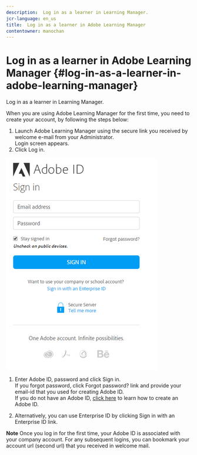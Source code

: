 ```yaml
---
description:  Log in as a learner in Learning Manager.
jcr-language: en_us
title:  Log in as a learner in Adobe Learning Manager
contentowner: manochan
---
```



#  Log in as a learner in Adobe Learning Manager {#log-in-as-a-learner-in-adobe-learning-manager}

Log in as a learner in Learning Manager.

When you are using Adobe Learning Manager for the first time, you need to create your account, by following the steps below:

1. Launch Adobe Learning Manager using the secure link you received by welcome e-mail from your Administrator.  
   Login screen appears.
1. Click Log in.

![](assets/adobeid-signin.png)

1. Enter Adobe ID, password and click Sign in.  
   If you forgot password, click&nbsp;Forgot password?&nbsp;link and provide your email-id that you used for creating Adobe ID.  
   If you do not have an Adobe ID, [click here](../../../manage-account.md) to learn how to create an Adobe ID.

1. Alternatively, you can use Enterprise ID by clicking&nbsp;Sign in with an Enterprise ID link.

**Note** 
Once you log in for the first time, your Adobe ID is associated with your company account. For any subsequent logins, you can bookmark your account url (second url) that you received in welcome mail.
